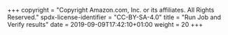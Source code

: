 +++
copyright = "Copyright Amazon.com, Inc. or its affiliates. All Rights Reserved."
spdx-license-identifier = "CC-BY-SA-4.0"
title = "Run Job and Verify results"
date = 2019-09-09T17:42:10+01:00
weight = 20
+++